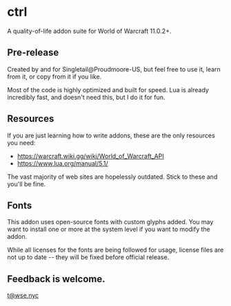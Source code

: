 # ctrl

A quality-of-life addon suite for World of Warcraft 11.0.2+.

## Pre-release

Created by and for Singletail@Proudmoore-US, but feel free to use it, learn from it, or copy from it if you like.

Most of the code is highly optimized and built for speed. Lua is already incredibly fast, and doesn't need this, but I do it for fun.

## Resources

If you are just learning how to write addons, these are the only resources you need:

- https://warcraft.wiki.gg/wiki/World_of_Warcraft_API
- https://www.lua.org/manual/5.1/

The vast majority of web sites are hopelessly outdated. Stick to these and you'll be fine.

## Fonts

This addon uses open-source fonts with custom glyphs added. You may want to install one or more at the system level if you want to modify the addon.

While all licenses for the fonts are being followed for usage, license files are not up to date -- they will be fixed before official release.

## Feedback is welcome.

t@wse.nyc
